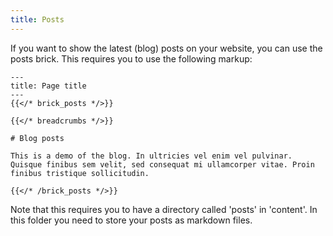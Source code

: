 ```yaml
---
title: Posts
---
```


If you want to show the latest (blog) posts on your website, you can use the posts brick. This requires you to use the following markup:

```
---
title: Page title
---
{{</* brick_posts */>}}

{{</* breadcrumbs */>}}

# Blog posts

This is a demo of the blog. In ultricies vel enim vel pulvinar. Quisque finibus sem velit, sed consequat mi ullamcorper vitae. Proin finibus tristique sollicitudin.

{{</* /brick_posts */>}}
```

<!--{{< brick_posts >}}{{< /brick_posts >}}-->

Note that this requires you to have a directory called 'posts' in 'content'. In this folder you need to store your posts as markdown files.